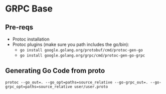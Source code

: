 # GRPC Base

## Pre-reqs
- Protoc installation
- Protoc plugins (make sure you path includes the go/bin):
    - `go install google.golang.org/protobuf/cmd/protoc-gen-go`
    - `go install google.golang.org/grpc/cmd/protoc-gen-go-grpc`

## Generating Go Code from proto
`protoc --go_out=. --go_opt=paths=source_relative --go-grpc_out=. --go-grpc_opt=paths=source_relative user/user.proto`